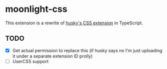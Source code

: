 # moonlight-css

This extension is a rewrite of [husky's CSS extension](https://github.com/floppydiskette/moonlight-exts/tree/main/src/moonlight-css) in TypeScript.

## TODO

- [x] Get actual permission to replace this (if husky says no I'm just uploading it under a separate extension ID prolly)
- [ ] UserCSS support
